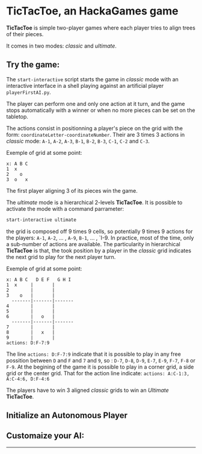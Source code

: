 # TicTacToe, an HackaGames game

**TicTacToe** is simple two-player games where each player tries to align trees of their pieces.

It comes in two modes: _classic_ and _ultimate_.

## Try the game:

The `start-interactive` script starts the game in _classic_ mode with an interactive interface in a shell playing against an artificial player `playerFirstAI.py`.

The player can perform one and only one action at it turn, and the game stops automatically with a winner or when no more pieces can be set on the tabletop.

The actions consist in positionning a player's piece on the grid with the form: `coordinateLetter-coordinateNumber`. Their are 3 times 3 actions in _classic_ mode: `A-1`, `A-2`, `A-3`, `B-1`, `B-2`, `B-3`, `C-1`, `C-2` and `C-3`.

Exemple of grid at some point: 

```
x: A B C
1  x    
2    o  
3  o   x
```

The first player aligning 3 of its pieces win the game.

The _ultimate_ mode is a hierarchical 2-levels **TicTacToe**. It is possible to activate the mode with a command parrameter:

```sh
start-interactive ultimate
```

the grid is composed off 9 times 9 cells, so potentially 9 times 9 actions for the players: `A-1`, `A-2`, ... , `A-9`, `B-1`, ... , `I-9.
In practice, most of the time, only a sub-number of actions are available.
The particularity in hierarchical **TicTacToe** is that, the took position by a player in the _classic_ grid indicates the next grid to play for the next player turn.

Exemple of grid at some point: 

```
x: A B C   D E F   G H I
1  x     |       |      
2        |       |      
3    o   |       |      
  -------|-------|-------
4        |       |      
5        |       |      
6        |   o   |      
  -------|-------|-------
7        |       |      
8        |   x   |      
9        |       |      
actions: D:F-7:9
```

The line `actions: D:F-7:9` indicate that it is possible to play in any free possition between `D` and `F` and `7` and `9`, so : `D-7`, `D-8`, `D-9`, `E-7`, `E-9`, `F-7`, `F-8` or `F-9`.
At the begining of the game it is possible to play in a corner grid, a side grid or the center grid. That for the action line indicate: `actions: A:C-1:3, A:C-4:6, D:F-4:6`

The players have to win 3 aligned _classic_ grids to win an _Ultimate_ **TicTacToe**.

## Initialize an Autonomous Player

## Customaize your AI: 

---------
